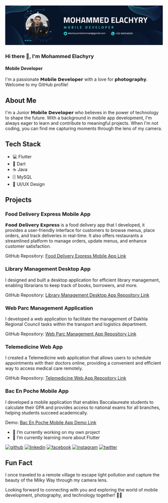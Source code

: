 ![Mobile Developer](https://github.com/elachyry/elachyry/blob/master/Linkedin-cover.png)

### Hi there 👋, I'm Mohammed Elachyry
#### Mobile Developer


I'm a passionate 𝗠𝗼𝗯𝗶𝗹𝗲 𝗗𝗲𝘃𝗲𝗹𝗼𝗽𝗲𝗿 with a love for 𝗽𝗵𝗼𝘁𝗼𝗴𝗿𝗮𝗽𝗵𝘆. Welcome to my GitHub profile!

## About Me

I'm a Junior 𝗠𝗼𝗯𝗶𝗹𝗲 𝗗𝗲𝘃𝗲𝗹𝗼𝗽𝗲𝗿 who believes in the power of technology to shape the future. With a background in mobile app development, I'm always eager to learn and contribute to meaningful projects. When I'm not coding, you can find me capturing moments through the lens of my camera.

## Tech Stack

- 💻 Flutter
- 📱 Dart
- ☕ Java
- 🗄️ MySQL
- 🔧 UI/UX Design

## Projects

### Food Delivery Express Mobile App

𝗙𝗼𝗼𝗱 𝗗𝗲𝗹𝗶𝘃𝗲𝗿𝘆 𝗘𝘅𝗽𝗿𝗲𝘀𝘀 is a food delivery app that I developed, it provides a user-friendly interface for customers to browse menus, place orders, and track deliveries in real-time. It also offers restaurants a streamlined platform to manage orders, update menus, and enhance customer satisfaction.

GitHub Repository: [Food Delivery Express Mobile App Link](https://github.com/elachyry/food-delivery)

### Library Management Desktop App

I designed and built a desktop application for efficient library management, enabling librarians to keep track of books, borrowers, and more.

GitHub Repository: [Library Management Desktop App Repository Link](https://github.com/elachyry/LibraryManagement)

### Web Parc Management Application

I developed a web application to facilitate the management of Dakhla Regional Council tasks within the transport and logistics department.

GitHub Repository: [Web Parc Management App Repository Link](https://github.com/elachyry/ParcManagment)

### Telemedicine Web App

I created a Telemedicine web application that allows users to schedule appointments with their doctors online, providing a convenient and efficient way to access medical care remotely.

GitHub Repository: [Telemedicine Web App Repository Link](https://github.com/elachyry/TelemedicineApp)

### Bac En Poche Mobile App

I developed a mobile application that enables Baccalaureate students to calculate their GPA and provides access to national exams for all branches, helping students succeed academically.

Demo: [Bac En Poche Mobile App Demo Link](https://play.google.com/store/apps/details?id=com.elachyry.app.ratecalculator&pcampaignid=web_share)

- 🔭 I’m currently working on my own project 
- 🌱 I’m currently learning more about Flutter 


[<img src='https://cdn.jsdelivr.net/npm/simple-icons@3.0.1/icons/github.svg' alt='github' height='40'>](https://github.com/elachyry)  [<img src='https://cdn.jsdelivr.net/npm/simple-icons@3.0.1/icons/linkedin.svg' alt='linkedin' height='40'>](https://www.linkedin.com/in/mohammed-elachyry/)  [<img src='https://cdn.jsdelivr.net/npm/simple-icons@3.0.1/icons/facebook.svg' alt='facebook' height='40'>](https://www.facebook.com/mohammed.elachyry)  [<img src='https://cdn.jsdelivr.net/npm/simple-icons@3.0.1/icons/instagram.svg' alt='instagram' height='40'>](https://www.instagram.com/el_achyry/)  [<img src='https://cdn.jsdelivr.net/npm/simple-icons@3.0.1/icons/twitter.svg' alt='twitter' height='40'>](https://twitter.com/el_achyry)  


## Fun Fact

I once traveled to a remote village to escape light pollution and capture the beauty of the Milky Way through my camera lens.

Looking forward to connecting with you and exploring the world of mobile development, photography, and technology together! 🚀📸


